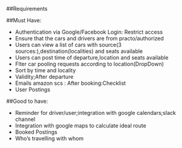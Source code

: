 ##Requirements

##Must Have:

* Authentication via Google/Facebook Login: Restrict access
* Ensure that the cars and drivers are from practo/authorized
* Users can view a list of cars with source(3 sources:),destination(localities) and seats available
* Users can post time of departure,location and seats available
* Flter car pooling requests according to location(DropDown) 
* Sort by time and locality
* Validity;After departure
* Emails amazon scs : After booking:Checklist
* User Postings

##Good to have:
* Reminder for driver/user;integration with google calendars;slack channel
* Integration with google maps to calculate ideal route
* Booked Postings
* Who’s travelling with whom